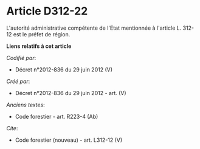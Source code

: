 # Article D312-22

L'autorité administrative compétente de l'Etat mentionnée à l'article L. 312-12 est le préfet de région.

**Liens relatifs à cet article**

_Codifié par_:

  - Décret n°2012-836 du 29 juin 2012 (V)

_Créé par_:

  - Décret n°2012-836 du 29 juin 2012 - art. (V)

_Anciens textes_:

  - Code forestier - art. R223-4 (Ab)

_Cite_:

  - Code forestier (nouveau) - art. L312-12 (V)
